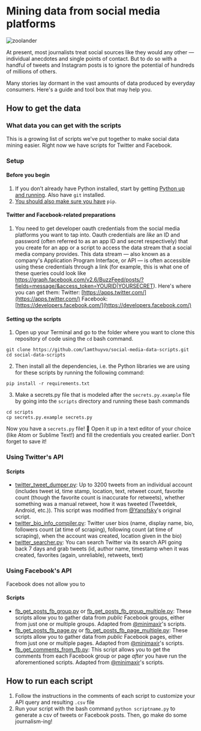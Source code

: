 # Mining data from social media platforms

![zoolander](https://cloud.githubusercontent.com/assets/3769472/23493747/11c76c1a-fedc-11e6-8b61-8da18bc72779.gif)


At present, most journalists treat social sources like they would any other — individual anecdotes and single points of contact. But to do so with a handful of tweets and Instagram posts is to ignore the potential of hundreds of millions of others.

Many stories lay dormant in the vast amounts of data produced by everyday consumers. Here's a guide and tool box that may help you.

## How to get the data

### What data you can get with the scripts

This is a growing list of scripts we've put together to make social data mining easier. Right now we have scripts for Twitter and Facebook.

### Setup



#### Before you begin

1. If you don’t already have Python installed, start by getting [Python up and running](http://docs.python-guide.org/en/latest/starting/installation/). Also have `git` installed.
2. [You should also make sure you have](https://pip.pypa.io/en/stable/installing/) `pip`.


#### Twitter and Facebook-related preparations

1. You need to get developer oauth credentials from the social media platforms you want to tap into. Oauth credentials are _like_ an ID and password (often referred to as an app ID and secret respectively) that you create for an app or a script to access the data stream that a social media company provides. This data stream — also known as a company's Application Program Interface, or API — is often accessible using these credentials through a link (for example, this is what one of these queries could look like https://graph.facebook.com/v2.6/BuzzFeed/posts/?fields=message/&access_token=YOURID|YOURSECRET). Here's where you can get them:
Twitter: [https://apps.twitter.com/](https://apps.twitter.com/)
Facebook: [https://developers.facebook.com/](https://developers.facebook.com/)

####  Setting up the scripts
1. Open up your Terminal and go to the folder where you want to clone this repository of code using the `cd` bash command.
```
git clone https://github.com/lamthuyvo/social-media-data-scripts.git
cd social-data-scripts
```
2. Then install all the dependencies, i.e. the Python libraries we are using for these scripts by running the following command:
```
pip install -r requirements.txt
```
3. Make a secrets.py file that is modeled after the `secrets.py.example` file by going into the `scripts` directory and running these bash commands
```
cd scripts
cp secrets.py.example secrets.py
```
Now you have a `secrets.py` file! 🤗 Open it up in a text editor of your choice (like Atom or Sublime Text!) and fill the credentials you created earlier. Don't forget to save it!


### Using Twitter's API

#### Scripts

* [twitter_tweet_dumper.py](https://github.com/buzzfeed-openlab/big-picture/blob/master/scripts/scripts/twitter_tweet_dumper.py): Up to 3200 tweets from an individual account (includes tweet id, time stamp, location, text, retweet count, favorite count (though the favorite count is inaccurate for retweets), whether something was a manual retweet, how it was tweeted (Tweetdek, Android, etc.)). This script was modified from [@Yanofsky](https://gist.github.com/yanofsky/5436496)'s original script.
* [twitter_bio_info_compiler.py](https://github.com/buzzfeed-openlab/big-picture/blob/master/scripts/scripts/twitter_bio_info_compiler.py): Twitter user bios (name, display name, bio, followers count (at time of scraping),  following count (at time of scraping), when the account was created, location given in the bio)
* [twitter_searcher.py](https://github.com/buzzfeed-openlab/big-picture/blob/master/scripts/scripts/twitter_searcher.py): You can search Twitter via its search API going back 7 days and grab tweets (id, author name, timestamp when it was created, favorites (again, unreliable), retweets, text)

### Using Facebook's API

Facebook does not allow you to

#### Scripts
* [fb_get_posts_fb_group.py](https://github.com/buzzfeed-openlab/big-picture/blob/master/scripts/scripts/fb_get_posts_fb_group.py) or [fb_get_posts_fb_group_multiple.py](https://github.com/buzzfeed-openlab/big-picture/blob/master/scripts/scripts/fb_get_posts_fb_group_multiple.py): These scripts allow you to gather data from _public_ Facebook groups, either from just one or multiple groups. Adapted from [@minimaxir](https://github.com/minimaxir/facebook-page-post-scraper)'s scripts.
* [fb_get_posts_fb_page.py](https://github.com/buzzfeed-openlab/big-picture/blob/master/scripts/scripts/fb_get_posts_fb_page.py) or [fb_get_posts_fb_page_multiple.py](https://github.com/buzzfeed-openlab/big-picture/blob/master/scripts/scripts/fb_get_posts_fb_page_multiple.py): These scripts allow you to gather data from _public_ Facebook pages, either from just one or multiple pages. Adapted from [@minimaxir](https://github.com/minimaxir/facebook-page-post-scraper)'s scripts.
* [fb_get_comments_from_fb.py](https://github.com/buzzfeed-openlab/big-picture/blob/master/scripts/scripts/fb_get_comments.py): This script allows you to get the comments from each Facebook group or page _after_ you have run the aforementioned scripts. Adapted from [@minimaxir](https://github.com/minimaxir/facebook-page-post-scraper)'s scripts.


## How to run each script
1. Follow the instructions in the comments of each script to customize your API query and resulting `.csv` file
2. Run your script with the bash command `python scriptname.py` to generate a csv of tweets or Facebook posts. Then, go make do some journalism-ing!
